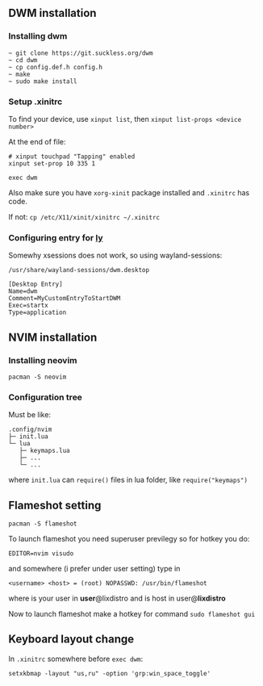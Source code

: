 ## DWM installation
### Installing dwm
```
~ git clone https://git.suckless.org/dwm
~ cd dwm
~ cp config.def.h config.h
~ make
~ sudo make install
```
### Setup .xinitrc
To find your device, use `xinput list`, then `xinput list-props <device number>`

At the end of file:
```
# xinput touchpad "Tapping" enabled
xinput set-prop 10 335 1

exec dwm
```

Also make sure you have `xorg-xinit` package installed and `.xinitrc` has code.

If not: `cp /etc/X11/xinit/xinitrc ~/.xinitrc`

### Configuring entry for [ly](https://github.com/fairyglade/ly)

Somewhy xsessions does not work, so using wayland-sessions:

`/usr/share/wayland-sessions/dwm.desktop`
```
[Desktop Entry]
Name=dwm
Comment=MyCustomEntryToStartDWM
Exec=startx
Type=application
```

## NVIM installation
### Installing neovim
`pacman -S neovim`

### Configuration tree
Must be like:
```
.config/nvim
├─ init.lua
└─ lua
   ├─ keymaps.lua
   ├─ ...
   └─ ...
```
where `init.lua` can `require()` files in lua folder, like `require("keymaps")`

## Flameshot setting
`pacman -S flameshot`

To launch flameshot you need superuser previlegy so for hotkey you do:
```
EDITOR=nvim visudo
```
and somewhere (i prefer under user setting) type in
```
<username> <host> = (root) NOPASSWD: /usr/bin/flameshot
```
where <username> is your user in **user**@lixdistro and <host> is host in user@**lixdistro**

Now to launch flameshot make a hotkey for command `sudo flameshot gui`

## Keyboard layout change
In `.xinitrc` somewhere before `exec dwm`:
```
setxkbmap -layout "us,ru" -option 'grp:win_space_toggle'
```
